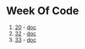 # Week Of Code

1. [20](https://www.hackerrank.com/contests/w20/challenges) - [doc](20/20.md)
2. [32](https://www.hackerrank.com/contests/w32/challenges) - [doc](32/32.md)
3. [33](https://www.hackerrank.com/contests/w33/challenges) - [doc](33/README.md)